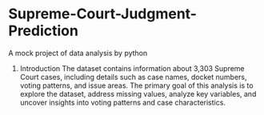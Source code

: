 # Supreme-Court-Judgment-Prediction
A mock project of data analysis by python
1. Introduction
The dataset contains information about 3,303 Supreme Court cases, including details such as case names, docket numbers, voting patterns, and issue areas. The primary goal of this analysis is to explore the dataset, address missing values, analyze key variables, and uncover insights into voting patterns and case characteristics.
